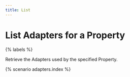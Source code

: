 ```yaml
---
title: List
---
```


# List Adapters for a Property

{% labels %}

Retrieve the Adapters used by the specified Property.

{% scenario adapters.index %}
